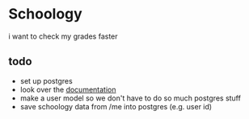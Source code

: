 # Schoology
i want to check my grades faster

## todo
- set up postgres
- look over the [documentation](https://developers.schoology.com/api-documentation/authentication)
- make a user model so we don't have to do so much postgres stuff
- save schoology data from /me into postgres (e.g. user id)
